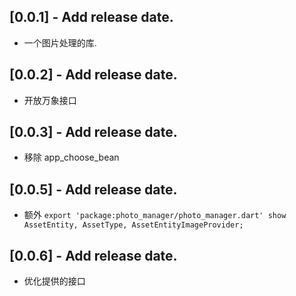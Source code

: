 ## [0.0.1] - Add release date.

* 一个图片处理的库.

## [0.0.2] - Add release date.

* 开放万象接口

## [0.0.3] - Add release date.

* 移除 app_choose_bean

## [0.0.5] - Add release date.

* 额外 `export 'package:photo_manager/photo_manager.dart' show AssetEntity, AssetType, AssetEntityImageProvider;`

## [0.0.6] - Add release date.

* 优化提供的接口
